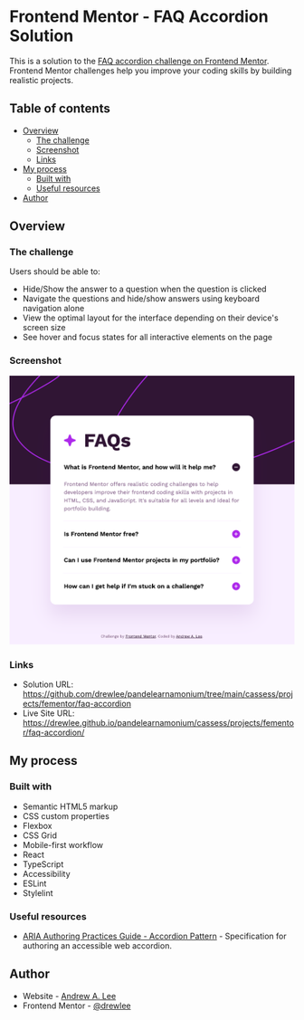 # Frontend Mentor - FAQ Accordion Solution

This is a solution to the [FAQ accordion challenge on Frontend Mentor](https://www.frontendmentor.io/challenges/faq-accordion-wyfFdeBwBz). Frontend Mentor challenges help you improve your coding skills by building realistic projects.

## Table of contents

- [Overview](#overview)
  - [The challenge](#the-challenge)
  - [Screenshot](#screenshot)
  - [Links](#links)
- [My process](#my-process)
  - [Built with](#built-with)
  - [Useful resources](#useful-resources)
- [Author](#author)

## Overview

### The challenge

Users should be able to:

- Hide/Show the answer to a question when the question is clicked
- Navigate the questions and hide/show answers using keyboard navigation alone
- View the optimal layout for the interface depending on their device's screen size
- See hover and focus states for all interactive elements on the page

### Screenshot

![FAQ Accordion solution screenshot](./screenshot.png)

### Links

- Solution URL: https://github.com/drewlee/pandelearnamonium/tree/main/cassess/projects/fementor/faq-accordion
- Live Site URL: https://drewlee.github.io/pandelearnamonium/cassess/projects/fementor/faq-accordion/

## My process

### Built with

- Semantic HTML5 markup
- CSS custom properties
- Flexbox
- CSS Grid
- Mobile-first workflow
- React
- TypeScript
- Accessibility
- ESLint
- Stylelint

### Useful resources

- [ARIA Authoring Practices Guide - Accordion Pattern](https://www.w3.org/WAI/ARIA/apg/patterns/accordion/) - Specification for authoring an accessible web accordion.

## Author

- Website - [Andrew A. Lee](https://github.com/drewlee)
- Frontend Mentor - [@drewlee](https://www.frontendmentor.io/profile/drewlee)
